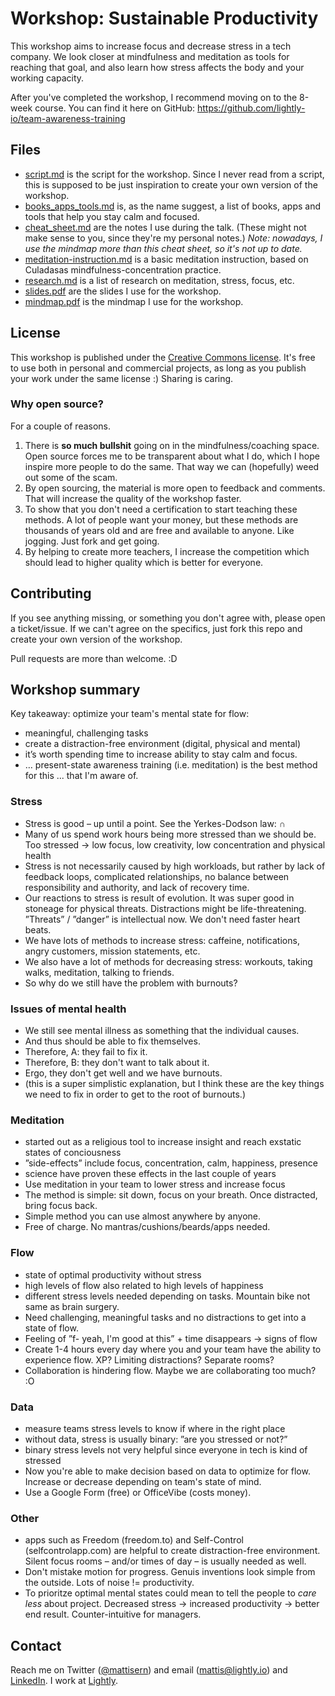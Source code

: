 # Workshop: Sustainable Productivity
This workshop aims to increase focus and decrease stress in a tech company. We look closer at mindfulness and meditation as tools for reaching that goal, and also learn how stress affects the body and your working capacity.

After you've completed the workshop, I recommend moving on to the 8-week course. You can find it here on GitHub:
https://github.com/lightly-io/team-awareness-training

## Files
* [script.md](https://github.com/lightly-io/workshop-focused-and-fearless/blob/master/script.md) is the script for the workshop. Since I never read from a script, this is supposed to be just inspiration to create your own version of the workshop.
* [books_apps_tools.md](https://github.com/lightly-io/workshop-focused-and-fearless/blob/master/books_apps_tools.md) is, as the name suggest, a list of books, apps and tools that help you stay calm and focused.
* [cheat_sheet.md](https://github.com/lightly-io/workshop-focused-and-fearless/blob/master/cheat_sheet.md) are the notes I use during the talk. (These might not make sense to you, since they're my personal notes.) *Note: nowadays, I use the mindmap more than this cheat sheet, so it's not up to date.*
* [meditation-instruction.md](https://github.com/lightly-io/workshop-focused-and-fearless/blob/master/meditation_instruction.md) is a basic meditation instruction, based on Culadasas mindfulness-concentration practice.
* [research.md](https://github.com/lightly-io/workshop-focused-and-fearless/blob/master/research.md) is a list of research on meditation, stress, focus, etc.
* [slides.pdf](https://github.com/lightly-io/workshop-focused-and-fearless/blob/master/slides.pdf) are the slides I use for the workshop.
* [mindmap.pdf](https://github.com/lightly-io/workshop-focused-and-fearless/blob/master/mindmap.pdf) is the mindmap I use for the workshop. 

## License
This workshop is published under the [Creative Commons license](https://github.com/lightly-io/workshop-focused-and-fearless/blob/master/LICENSE). It's free to use both in personal and commercial projects, as long as you publish your work under the same license :) Sharing is caring.

### Why open source?
For a couple of reasons.

1. There is **so much bullshit** going on in the mindfulness/coaching space. Open source forces me to be transparent about what I do, which I hope inspire more people to do the same. That way we can (hopefully) weed out some of the scam.
2. By open sourcing, the material is more open to feedback and comments. That will increase the quality of the workshop faster.
3. To show that you don't need a certification to start teaching these methods. A lot of people want your money, but these methods are thousands of years old and are free and available to anyone. Like jogging. Just fork and get going.
4. By helping to create more teachers, I increase the competition which should lead to higher quality which is better for everyone. 

## Contributing
If you see anything missing, or something you don't agree with, please open a ticket/issue. If we can't agree on the specifics, just fork this repo and create your own version of the workshop.

Pull requests are more than welcome. :D

## Workshop summary
Key takeaway: optimize your team's mental state for flow:

- meaningful, challenging tasks
- create a distraction-free environment (digital, physical and mental)
- it’s worth spending time to increase ability to stay calm and focus.
- … present-state awareness training (i.e. meditation) is the best method for this ... that I'm aware of.

### Stress

- Stress is good – up until a point. See the Yerkes-Dodson law: ∩
- Many of us spend work hours being more stressed than we should be. Too stressed → low focus, low creativity, low concentration and physical health
- Stress is not necessarily caused by high workloads, but rather by lack of feedback loops, complicated relationships, no balance between responsibility and authority, and lack of recovery time.
- Our reactions to stress is result of evolution. It was super good in stoneage for physical threats. Distractions might be life-threatening. ”Threats” / ”danger” is intellectual now. We don't need faster heart beats.
- We have lots of methods to increase stress: caffeine, notifications, angry customers, mission statements, etc.
- We also have a lot of methods for decreasing stress: workouts, taking walks, meditation, talking to friends.
- So why do we still have the problem with burnouts?

### Issues of mental health
- We still see mental illness as something that the individual causes.
- And thus should be able to fix themselves.
- Therefore, A: they fail to fix it.
- Therefore, B: they don't want to talk about it.
- Ergo, they don't get well and we have burnouts.
- (this is a super simplistic explanation, but I think these are the key things we need to fix in order to get to the root of burnouts.)

### Meditation

- started out as a religious tool to increase insight and reach exstatic states of conciousness
- ”side-effects” include focus, concentration, calm, happiness, presence
- science have proven these effects in the last couple of years
- Use meditation in your team to lower stress and increase focus
- The method is simple: sit down, focus on your breath. Once distracted, bring focus back.
- Simple method you can use almost anywhere by anyone.
- Free of charge. No mantras/cushions/beards/apps needed.

### Flow

- state of optimal productivity without stress
- high levels of flow also related to high levels of happiness
- different stress levels needed depending on tasks. Mountain bike not same as brain surgery.
- Need challenging, meaningful tasks and no distractions to get into a state of flow.
- Feeling of ”f- yeah, I'm good at this” + time disappears → signs of flow
- Create 1-4 hours every day where you and your team have the ability to experience flow. XP? Limiting distractions? Separate rooms? 
- Collaboration is hindering flow. Maybe we are collaborating too much? :O

### Data

- measure teams stress levels to know if where in the right place
- without data, stress is usually binary: ”are you stressed or not?”
- binary stress levels not very helpful since everyone in tech is kind of stressed
- Now you're able to make decision based on data to optimize for flow. Increase or decrease depending on team's state of mind.
- Use a Google Form (free) or OfficeVibe (costs money).

### Other

- apps such as Freedom (freedom.to) and Self-Control (selfcontrolapp.com) are helpful to create distraction-free environment. Silent focus rooms – and/or times of day – is usually needed as well.
- Don't mistake motion for progress. Genuis inventions look simple from the outside. Lots of noise != productivity.
- To prioritze optimal mental states could mean to tell the people to *care less* about project. Decreased stress → increased productivity → better end result. Counter-intuitive for managers.

## Contact
Reach me on Twitter ([@mattisern](http://www.twitter.com/mattisern)) and email (mattis@lightly.io) and [LinkedIn](https://se.linkedin.com/in/mattiserngren). I work at [Lightly](http://www.lightly.io).
